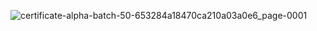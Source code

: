 ![certificate-alpha-batch-50-653284a18470ca210a03a0e6_page-0001](https://github.com/Rajesh8873/Full-java-with-DSA/assets/138372700/42f7fefd-8678-4907-a694-624e4544f5c9)
